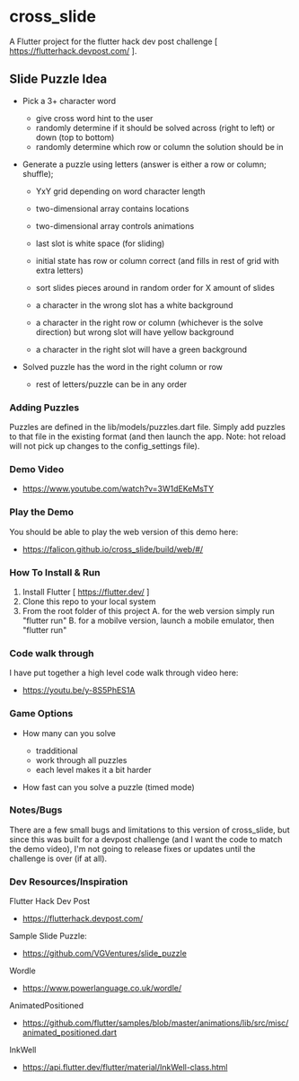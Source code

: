 # cross_slide

A Flutter project for the flutter hack dev post challenge [ https://flutterhack.devpost.com/ ].

## Slide Puzzle Idea
  - Pick a 3+ character word 
    - give cross word hint to the user
    - randomly determine if it should be solved across (right to left) or down (top to bottom)
    - randomly determine which row or column the solution should be in

  - Generate a puzzle using letters (answer is either a row or column; shuffle);
    - YxY grid depending on word character length
    - two-dimensional array contains locations
    - two-dimensional array controls animations
    - last slot is white space (for sliding)

    - initial state has row or column correct (and fills in rest of grid with extra letters)
    - sort slides pieces around in random order for X amount of slides

    - a character in the wrong slot has a white background
    - a character in the right row or column (whichever is the solve direction) but wrong slot will have yellow background
    - a character in the right slot will have a green background

  - Solved puzzle has the word in the right column or row
    - rest of letters/puzzle can be in any order

### Adding Puzzles

Puzzles are defined in the lib/models/puzzles.dart file. Simply add puzzles to that file in the existing format (and then launch the app. Note: hot reload will not pick up changes to the config_settings file).

### Demo Video

  - https://www.youtube.com/watch?v=3W1dEKeMsTY

### Play the Demo

You should be able to play the web version of this demo here:

 - https://falicon.github.io/cross_slide/build/web/#/

### How To Install & Run

1. Install Flutter [ https://flutter.dev/ ]
2. Clone this repo to your local system
2. From the root folder of this project
  A. for the web version simply run "flutter run"
  B. for a mobilve version, launch a mobile emulator, then "flutter run"

### Code walk through

I have put together a high level code walk through video here:

  - https://youtu.be/y-8S5PhES1A

### Game Options
  - How many can you solve
    - tradditional
    - work through all puzzles
    - each level makes it a bit harder

  - How fast can you solve a puzzle (timed mode)

### Notes/Bugs

There are a few small bugs and limitations to this version of cross_slide, but since this was built for a devpost challenge (and I want the code to match the demo video), I'm not going to release fixes or updates until the challenge is over (if at all).

### Dev Resources/Inspiration

Flutter Hack Dev Post

  - https://flutterhack.devpost.com/

Sample Slide Puzzle:

  - https://github.com/VGVentures/slide_puzzle

Wordle

  - https://www.powerlanguage.co.uk/wordle/

AnimatedPositioned

  - https://github.com/flutter/samples/blob/master/animations/lib/src/misc/animated_positioned.dart

InkWell

  - https://api.flutter.dev/flutter/material/InkWell-class.html

